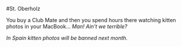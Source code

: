 #St. Oberholz

You buy a Club Mate and then you spend hours there watching kitten photos in your MacBook... *Man! Ain't we terrible?*

_In Spain kitten photos will be banned next month._